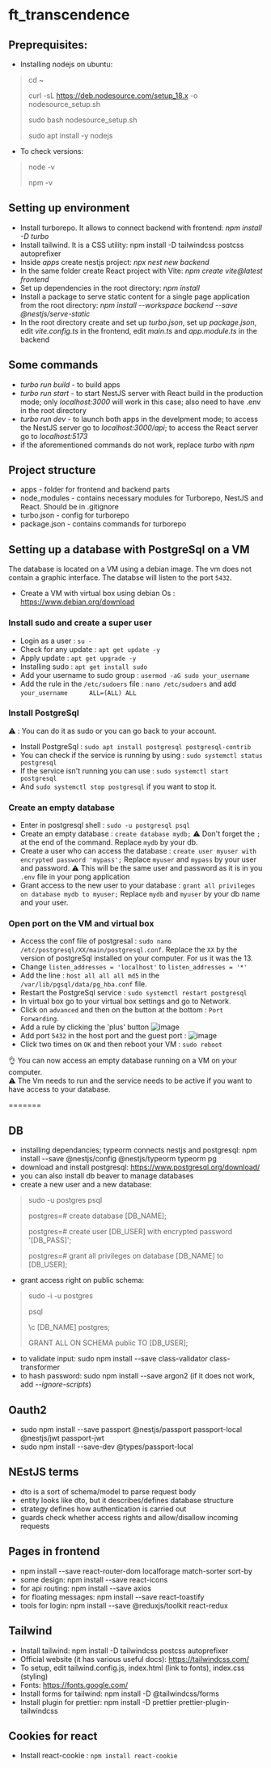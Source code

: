 # ft_transcendence

## Preprequisites:
* Installing nodejs on ubuntu:
>cd ~
>
>curl -sL https://deb.nodesource.com/setup_18.x -o nodesource_setup.sh
>
>sudo bash nodesource_setup.sh
>
>sudo apt install -y nodejs
>
* To check versions:
>node -v
>
>npm -v
>

## Setting up environment
* Install turborepo. It allows to connect backend with frontend: *npm install -D turbo*
* Install tailwind. It is a CSS utility: npm install -D tailwindcss postcss autoprefixer
* Inside *apps* create nestjs project: *npx nest new backend*
* In the same folder create React project with Vite: *npm create vite@latest frontend*
* Set up dependencies in the root directory: *npm install*
* Install a package to serve static content for a single page application from the root directory: *npm install --workspace backend --save @nestjs/serve-static*
* In the root directory create and set up *turbo.json*, set up *package.json*, edit *vite.config.ts* in the frontend, edit *main.ts* and *app.module.ts* in the backend

## Some commands
* *turbo run build* - to build apps
* *turbo run start* - to start NestJS server with React build in the production mode; only *localhost:3000* will work in this case; also need to have .env in the root directory
* *turbo run dev* - to launch both apps in the develpment mode; to access the NestJS server go to *localhost:3000/api*; to access the React server go to *localhost:5173*
* if the aforementioned commands do not work, replace *turbo* with *npm*

## Project structure
* apps - folder for frontend and backend parts
* node_modules - contains necessary modules for Turborepo, NestJS and React. Should be in .gitignore
* turbo.json - config for turborepo
* package.json - contains commands for turborepo

## Setting up a database with PostgreSql on a VM

The database is located on a VM using a debian image. The vm does not contain a graphic interface.
The databse will listen to the port `5432`.

*  Create a VM with virtual box using debian Os : https://www.debian.org/download

### Install sudo and create a super user
* Login as a user : `su -`
* Check for any update : `apt get update -y`
* Apply update : `apt get upgrade -y`
* Installing sudo : `apt get install sudo`
* Add your username to sudo group : `usermod -aG sudo your_username`
* Add the rule in the `/etc/sudoers` file : `nano /etc/sudoers` and add `your_username  	ALL=(ALL) ALL`

### Install PostgreSql
⚠️ : You can do it as sudo or you can go back to your account.
* Install PostgreSql : `sudo apt install postgresql postgresql-contrib`
* You can check if the service is running by using : `sudo systemctl status postgresql`
* If the service isn't running you can use : `sudo systemctl start postgresql`
* And `sudo systemctl stop postgresql` if you want to stop it.

### Create an empty database
* Enter in postgresql shell : `sudo -u postgresql psql`
* Create an empty database : `create database mydb;` ⚠️ Don't forget the `;` at the end of the command. Replace `mydb` by your db.
* Create a user who can access the database : `create user myuser with encrypted password 'mypass';` Replace `myuser` and `mypass` by your user and password.
  ⚠️ This will be the same user and password as it is in you `.env` file in your pong application
* Grant access to the new user to your database : `grant all privileges on database mydb to myuser;` Replace `mydb` and `myuser` by your db name and your user.

### Open port on the VM and virtual box
* Access the conf file of postgresal : `sudo nano /etc/postgresql/XX/main/postgresql.conf`. Replace the `XX` by the version of postgreSql installed on your computer. For us it was the 13.
* Change `listen_addresses = 'localhost'` to `listen_addresses = '*'`
* Add the line : `host all all all md5` in the `/var/lib/pgsql/data/pg_hba.conf` file.
* Restart the PostgreSql service : `sudo systemctl restart postgresql`
* In virtual box go to your virtual box settings and go to Network.
* Click on `advanced` and then on the button at the bottom : `Port Forwarding`.
* Add a rule by clicking the 'plus' button ![image](https://github.com/baltsaros/ft_transcendence/assets/107465256/35b765d5-565d-4eeb-935f-b35345b47009)
* Add port `5432` in the host port and the guest port : ![image](https://github.com/baltsaros/ft_transcendence/assets/107465256/12410f2d-a5ec-43a3-8efd-07e0379ed4a6)
* Click two times on `OK` and then reboot your VM : `sudo reboot`

👌 You can now access an empty database running on a VM on your computer.  
⚠️ The Vm needs to run and the service needs to be active if you want to have access to your database.


=======
## DB
* installing dependancies; typeorm connects nestjs and postgresql: npm install --save @nestjs/config @nestjs/typeorm typeorm pg
* download and install postgresql: https://www.postgresql.org/download/
* you can also install db beaver to manage databases
* create a new user and a new database:
>sudo -u postgres psql
>
>postgres=# create database [DB_NAME];
>
>postgres=# create user [DB_USER] with encrypted password '[DB_PASS]';
>
>postgres=# grant all privileges on database [DB_NAME] to [DB_USER];
>

* grant access right on public schema:
>sudo -i -u postgres
>
> psql
>
>\c [DB_NAME] postgres;
>
>GRANT ALL ON SCHEMA public TO [DB_USER];
>
* to validate input: sudo npm install --save class-validator class-transformer
* to hash password: sudo npm install --save argon2 (if it does not work, add *--ignore-scripts*)

## Oauth2
* sudo npm install --save passport @nestjs/passport passport-local @nestjs/jwt passport-jwt
* sudo npm install --save-dev @types/passport-local

## NEstJS terms
* dto is  a sort of schema/model to parse request body
* entity looks like dto, but it describes/defines database structure
* strategy defines how authentication is carried out
* guards check whether access rights and allow/disallow incoming requests

## Pages in frontend
* npm install --save react-router-dom localforage match-sorter sort-by
* some design: npm install --save react-icons
* for api routing: npm install --save axios
* for floating messages: npm install --save react-toastify
* tools for login: npm install --save @reduxjs/toolkit react-redux

## Tailwind
* Install tailwind: npm install -D tailwindcss postcss autoprefixer
* Official website (it has various useful docs): https://tailwindcss.com/
* To setup, edit tailwind.config.js, index.html (link to fonts), index.css (styling)
* Fonts: https://fonts.google.com/
* Install forms for tailwind: npm install -D @tailwindcss/forms
* Install plugin for prettier: npm install -D prettier prettier-plugin-tailwindcss

## Cookies for react
* Install react-cookie : `npm install react-cookie`

